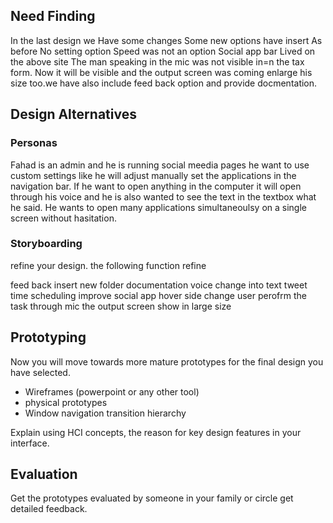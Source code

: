 ## Need Finding ##
In the last design we Have some changes Some new options have insert As before No setting option Speed ​​was not an option Social app bar Lived on the above site
The man speaking in the mic was not visible in=n the tax form. 
Now it will be visible and the output screen was coming enlarge his size too.we have also include feed back option and provide docmentation.

## Design Alternatives ##

### Personas ###
Fahad is an admin and he is running social meedia pages he want to use custom settings like he will adjust manually set the applications in the navigation bar. If he want to open anything in the computer it will open through his voice and he is also wanted to see the text in the textbox what he said. He wants to open many applications simultaneoulsy on a single screen without hasitation.

### Storyboarding ###

refine your design.
the following function refine 

feed back 
insert new folder 
documentation 
voice change into text
tweet time scheduling improve 
social app hover side change 
user perofrm the task through mic the output screen show in large size


## Prototyping ##
Now you will move towards more mature prototypes for the final design you have selected.

- Wireframes (powerpoint or any other tool)
- physical prototypes 
- Window navigation transition hierarchy

Explain using HCI concepts, the reason for key design features in your interface.


## Evaluation ##
Get the prototypes evaluated by someone in your family or circle get detailed feedback.
